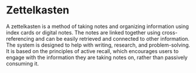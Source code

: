 # Zettelkasten

A zettelkasten is a method of taking notes and organizing information using 
index cards or digital notes. The notes are linked together using 
cross-referencing and can be easily retrieved and connected to other 
information. The system is designed to help with writing, research, and 
problem-solving. It is based on the principles of active recall, which
encourages users to engage with the information they are taking notes on,
rather than passively consuming it.
